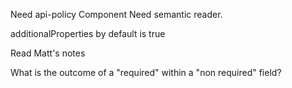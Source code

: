 
Need api-policy Component
Need semantic reader.


additionalProperties by default is true

Read Matt's notes


What is the outcome of a "required" within a "non required" field?


